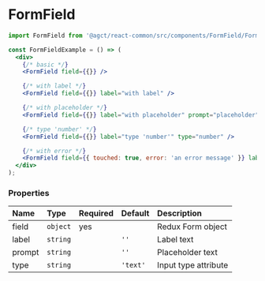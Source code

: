 # FormField


```jsx
import FormField from '@agct/react-common/src/components/FormField/FormField';

const FormFieldExample = () => (
  <div>
    {/* basic */}
    <FormField field={{}} />

    {/* with label */}
    <FormField field={{}} label="with label" />

    {/* with placeholder */}
    <FormField field={{}} label="with placeholder" prompt="placeholder" />

    {/* type 'number' */}
    <FormField field={{}} label="type 'number'" type="number" />

    {/* with error */}
    <FormField field={{ touched: true, error: 'an error message' }} label="with error" />
  </div>
);
```


### Properties

| Name   | Type     | Required | Default  | Description          |
|:-------|:---------|:---------|:---------|:---------------------|
| field  | `object` | yes      |          | Redux Form object    |
| label  | `string` |          | `''`     | Label text           |
| prompt | `string` |          | `''`     | Placeholder text     |
| type   | `string` |          | `'text'` | Input type attribute |
